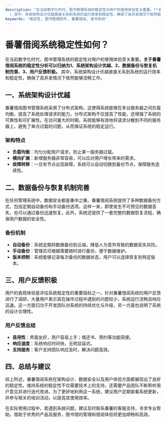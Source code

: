 ```yaml
---
description: "在当前数字化时代，图书管理系统的稳定性对用户的使用体验至关重要。**关于番薯借阅系统的稳定性分析可以归纳为1、系统架构设计优越、2、数据备份与恢复机制完善、3、用户反馈积极。**\
  \ 其中，系统架构设计优越直接关系到系统的运行效率和稳定性，确保了高并发情况下依然能够流畅工作。"
keywords: "稳定性, 图书管理软件, 番薯借阅, 借书系统"
---
```

# 番薯借阅系统稳定性如何？

在当前数字化时代，图书管理系统的稳定性对用户的使用体验至关重要。**关于番薯借阅系统的稳定性分析可以归纳为1、系统架构设计优越、2、数据备份与恢复机制完善、3、用户反馈积极。** 其中，系统架构设计优越直接关系到系统的运行效率和稳定性，确保了高并发情况下依然能够流畅工作。

## 一、系统架构设计优越

番薯借阅图书管理系统采用了分布式架构，这使得系统能够在多台服务器之间负载均衡，提高了系统处理请求的能力。分布式架构不仅提高了性能，还增强了系统的可靠性和可扩展性。在访问量大的时期，系统能够有效地将请求分散到不同的服务器上，避免了单点过载的问题，从而保证系统的稳定运行。

### 架构特点

- **负载均衡**：均匀分配用户请求，防止某一服务器过载。
- **横向扩展**：新增服务器非常容易，可以应对用户增长带来的需求。
- **故障转移**：一旦有节点出现故障，系统可以自动切换到备份节点，保障服务连续性。

## 二、数据备份与恢复机制完善

在任何管理系统中，数据安全都是重中之重。番薯借阅系统提供了多种数据备份方式，包括定期自动备份和手动备份选项。这样一来，即使发生不可预见的数据丢失，也可以通过备份迅速恢复。此外，系统还提供了一套完整的数据恢复流程，确保用户数据的安全性。

### 备份机制

- **自动备份**：系统定期将数据备份到云端，降低人为意外导致的数据丢失风险。
- **手动备份**：管理员可根据需要随时进行备份，便于数据维护。
- **版本控制**：系统能够记录每次备份的数据状态，用户可以选择恢复到特定版本。

## 三、用户反馈积极

用户的直观体验是评估系统稳定性的重要指标之一。针对番薯借阅系统的用户反馈进行了调研，大量用户表示其在操作过程中遇到的问题较少，系统运行流畅且响应迅速。这一方面归功于开发团队对系统的持续优化与升级，另一方面也说明了系统的设计合理性。

### 用户反馈总结

- **易用性**：界面友好，用户容易上手；借还书、预约等功能简便。
- **响应速度**：系统响应时间快，无明显延迟。
- **支持服务**：客户支持团队响应及时，解决问题高效。

## 四、总结与建议

综上所述，番薯借阅系统在架构设计、数据安全以及用户体验方面都展现出了良好的稳定性。维持系统的稳定性不仅需要技术上的支持，还需要产品团队不断聆听用户意见并进行迭代改进。为了更好地利用这一系统，建议用户定期查看系统更新，并参与相关的培训活动，以提高其使用效率。

在实际使用过程中，若遇到系统问题，建议及时联系番薯的客服支持，寻求专业帮助。借助于优秀的产品及服务，图书馆的管理和借阅体验将更加顺畅和高效。
